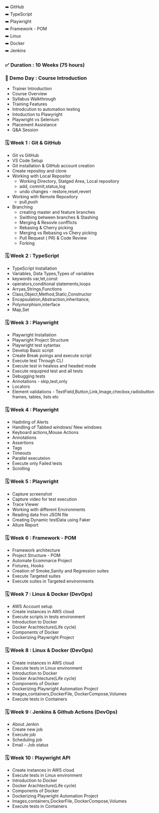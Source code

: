 
➡️ GitHub  
➡️ TypeScript  
➡️ Playwright  
➡️ Framework - POM   
➡️ Linux   
➡️ Docker    
➡️ Jenkins    

### ✅ Duration : 10 Weeks (75 hours)

### 🎤 Demo Day : Course Introduction
- Trainer Introduction
- Course Overview
- Syllabus Walkthrough
- Training Features
- Introdcution to automation testing
- Intoduction to Plawyright
- Playwright vs Selenium
- Placement Assistance
- Q&A Session
### 🗓 Week 1 : Git & GitHub
- Git vs GitHub
- VS Code Setup
- Git installation & GitHub account creation
- Create repositoy and clone
- Working with Local Repositor
  - Working Directory, Statged Area, Local repository
  - add, commit,status,log
  - undo changes - restore,reset,revert
- Working with Remote Repository
  - pull,push
- Branching 
  - creating master and feature branches
  - Swithing between branches & Stashing
  - Merging & Resovle confflicts
  - Rebasing & Cherry picking
  - Merging vs Rebasing vs Chery picking
  - Pull Request ( PR) & Code Review
  - Forking
### 🗓 Week 2 : TypeScript
- TypeScript Installation
- Variables, Data Types,Types of variables
- keywords var,let,const
- operators,conditional statements,loops
- Arryas,Strings,Functions
- Class,Object,Method,Static,Constructor
- Encapsulation,Abstraction,inheritance,
- Polymorphism,interface
- Map,Set
### 🗓 Week 3 : Playwright
- Playwright Installation
- Playwright Project Structure
- Playwright test sytantax 
- Develop Basic script
- Create Break poings and execute script
- Execute test Through CLI
- Execute test in healess and headed mode
- Execute requqired test and all tests
- Debugging tests
- Annotations - skip,test,only
- Locators
- Element validations - TextField,Button,Link,Image,checbox,radiobutton frames, tables, lists etc
### 🗓 Week 4 : Playwright
- Hadnling of Alerts
- Handling of Tabbed windows/ New windows
- Keyboard actions,Mouse Actions
- Annotations
- Assertions
- Tags
- Timeouts
- Parallel executeion
- Execute only Failed tests
- Scrolling
### 🗓 Week 5 : Playwright
- Capture screenshot
- Capture video for test execution
- Trace Viewer
- Working with different Environments
- Reading data fron JSON file
- Creating Dynamic testData using Faker
- Allure Report
### 🗓 Week 6 : Framework - POM
- Framework architecture
- Project Structure - POM
- Automate Ecommarce Project
- Fixtures, Hooks
- Creation of Smoke,Sanity and  Regression suites
- Execute  Targeted suites
- Execute  suites in Targeted environments
### 🗓 Week 7 : Linux & Docker (DevOps)
-  AWS Account setup
-  Create instances in AWS cloud
-  Execute scripts in  tests environment
-  Introduction to Docker
-  Docker Arachtecture(Life cycle)
-  Components of Docker
-  Dockerizing Playwright Project
### 🗓 Week 8 : Linux & Docker (DevOps)
-  Create instances in AWS cloud
-  Execute tests in  Linux environment
-  Introduction to Docker
-  Docker Arachtecture(Life cycle)
-  Components of Docker
-  Dockerizing Playwright Automation Project
-  Images,containers,DockerFile, DockerCompose,Volumes
-  Execute tests in  Containers
### 🗓 Week 9 : Jenkins & Github Actions (DevOps)
- About Jenkin
- Create new job
- Execute job
- Scheduling job
- Email - Job status
### 🗓 Week 10 : Playwright API
-  Create instances in AWS cloud
-  Execute tests in  Linux environment
-  Introduction to Docker
-  Docker Arachtecture(Life cycle)
-  Components of Docker
-  Dockerizing Playwright Automation Project
-  Images,containers,DockerFile, DockerCompose,Volumes
-  Execute tests in  Containers




